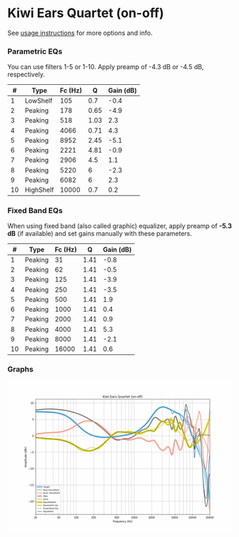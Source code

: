 # Kiwi Ears Quartet (on-off)
See [usage instructions](https://github.com/jaakkopasanen/AutoEq#usage) for more options and info.

### Parametric EQs
You can use filters 1-5 or 1-10. Apply preamp of -4.3 dB or -4.5 dB, respectively.

|   # | Type      |   Fc (Hz) |    Q |   Gain (dB) |
|-----|-----------|-----------|------|-------------|
|   1 | LowShelf  |       105 | 0.7  |        -0.4 |
|   2 | Peaking   |       178 | 0.65 |        -4.9 |
|   3 | Peaking   |       518 | 1.03 |         2.3 |
|   4 | Peaking   |      4066 | 0.71 |         4.3 |
|   5 | Peaking   |      8952 | 2.45 |        -5.1 |
|   6 | Peaking   |      2221 | 4.81 |        -0.9 |
|   7 | Peaking   |      2906 | 4.5  |         1.1 |
|   8 | Peaking   |      5220 | 6    |        -2.3 |
|   9 | Peaking   |      6082 | 6    |         2.3 |
|  10 | HighShelf |     10000 | 0.7  |         0.2 |

### Fixed Band EQs
When using fixed band (also called graphic) equalizer, apply preamp of **-5.3 dB** (if available) and set gains manually with these parameters.

|   # | Type    |   Fc (Hz) |    Q |   Gain (dB) |
|-----|---------|-----------|------|-------------|
|   1 | Peaking |        31 | 1.41 |        -0.8 |
|   2 | Peaking |        62 | 1.41 |        -0.5 |
|   3 | Peaking |       125 | 1.41 |        -3.9 |
|   4 | Peaking |       250 | 1.41 |        -3.5 |
|   5 | Peaking |       500 | 1.41 |         1.9 |
|   6 | Peaking |      1000 | 1.41 |         0.4 |
|   7 | Peaking |      2000 | 1.41 |         0.9 |
|   8 | Peaking |      4000 | 1.41 |         5.3 |
|   9 | Peaking |      8000 | 1.41 |        -2.1 |
|  10 | Peaking |     16000 | 1.41 |         0.6 |

### Graphs
![](./Kiwi%20Ears%20Quartet%20(on-off).png)
